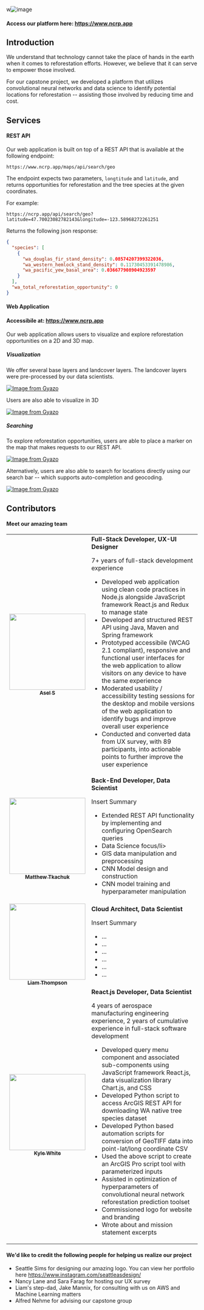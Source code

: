 w![image](https://user-images.githubusercontent.com/28933557/173164536-108700d4-1676-48b0-9f01-20217052de0c.png)

#### Access our platform here: https://www.ncrp.app
## Introduction
We understand that technology cannot take the place of hands in the earth when it comes to reforestation efforts. However, we believe that it can serve to empower those involved.

For our capstone project, we developed a platform that utilizes convolutional neural networks and data science to identify potential locations for reforestation -- assisting those involved by reducing time and cost.

## Services

#### REST API

Our web application is built on top of a REST API that is available at the following endpoint:

``https://www.ncrp.app/maps/api/search/geo``

The endpoint expects two parameters, `longtitude` and `latitude`, and returns opportunities for reforestation and the tree species at the given coordinates.

For example:

`https://ncrp.app/api/search/geo?latitude=47.70023082782143&longitude=-123.58968272261251`

Returns the following json response:

```json
{
  "species": [
    {
      "wa_douglas_fir_stand_density": 0.08574207399322036,
      "wa_western_hemlock_stand_density": 0.11730453391478986,
      "wa_pacific_yew_basal_area": 0.036677908904923597
    }
  ],
  "wa_total_reforestation_opportunity": 0
}
```

#### Web Application

#### Accessibile at: https://www.ncrp.app

Our web application allows users to visualize and explore reforestation opportunities on a 2D and 3D map.

##### Visualization

We offer several base layers and landcover layers. The landcover layers were pre-processed by our data scientists.

[![Image from Gyazo](https://i.gyazo.com/faa03a908e2a921e610440f30806c627.gif)](https://gyazo.com/faa03a908e2a921e610440f30806c627)

Users are also able to visualize in 3D

[![Image from Gyazo](https://i.gyazo.com/f1d3198afabfd7fea25e6760ac7fe533.gif)](https://gyazo.com/f1d3198afabfd7fea25e6760ac7fe533)

##### Searching

To explore reforestation opportunities, users are able to place a marker on the map that makes requests to our REST API.

[![Image from Gyazo](https://i.gyazo.com/8a2407812f64d169c343a4e5d29c82b9.gif)](https://gyazo.com/8a2407812f64d169c343a4e5d29c82b9)

Alternatively, users are also able to search for locations directly using our search bar -- which supports auto-completion and geocoding.

[![Image from Gyazo](https://i.gyazo.com/7923e4f043e24df566ccef0edcdc4839.gif)](https://gyazo.com/7923e4f043e24df566ccef0edcdc4839)

## Contributors

#### Meet our amazing team

<table>
  <tr>
    <td align="center"><a href="https://github.com/asathkumara"><img src="https://avatars.githubusercontent.com/u/28933557?v=4?s=100" width="200px;" alt=""/><br /><sub><b>Asel S</b></sub></a><br />
    <td>
      <strong>Full-Stack Developer, UX-UI Designer</strong></br>
      <p>7+ years of full-stack development experience</p>
      <ul>
       <li>Developed web application using clean code practices in Node.js alongside JavaScript framework React.js and Redux to manage state</li>
        <li>Developed and structured REST API using Java, Maven and Spring framework</li>
        <li>Prototyped accessibile (WCAG 2.1 compliant), responsive and functional user interfaces for the web application to allow visitors on any device to have the same experience</li> 
        <li>Moderated usability / accessibility testing sessions for the desktop and mobile versions of the web application to identify bugs and improve overall user experience</li>
        <li>Conducted and converted data from UX survey, with 89 participants, into actionable points to further improve the user experience</li>
      </ul>
    </td>
  </tr>

  <tr>
    <td align="center"><a href="https://github.com/quicktkachuk"><img src="https://avatars.githubusercontent.com/u/59972585?v=4" width="200px;" alt=""/><br /><sub><b>Matthew Tkachuk</b></sub></a><br />
    <td>
      <strong>Back-End Developer, Data Scientist</strong></br>
      <p>Insert Summary</p>
      <ul>
        <li>Extended REST API functionality by implementing and configuring OpenSearch queries</li>
        <li>Data Science focus/li>
        <li>GIS data manipulation and preprocessing</li>
        <li>CNN Model design and construction</li>
        <li>CNN model training and hyperparameter manipulation</li>
      </ul>
    </td>
  </tr>

  <tr>
    <td align="center"><a href="https://github.com/liamstar97"><img src="https://avatars.githubusercontent.com/u/6600480?v=4" width="200px;" alt=""/><br /><sub><b>Liam Thompson</b></sub></a><br />
    <td>
      <strong>Cloud Architect, Data Scientist</strong></br>
      <p>Insert Summary</p>
      <ul>
        <li>...</li>
        <li>...</li>
        <li>...</li>
        <li>...</li>
        <li>...</li>
        <li>...</li>
      </ul>
    </td>
  </tr>

  <tr>
    <td align="center"><a href="https://github.com/kylewhite0225"><img src="https://avatars.githubusercontent.com/u/66845776?v=4" width="200px;" alt=""/><br /><sub><b>Kyle White</b></sub></a><br />
    <td>
      <strong>React.js Developer, Data Scientist</strong></br>
      <p>4 years of aerospace manufacturing engineering experience, 
      2 years of cumulative experience in full-stack software development</p>
      <ul>
        <li>Developed query menu component and associated sub-components using JavaScript framework React.js, data visualization library Chart.js, and CSS</li>
        <li>Developed Python script to access ArcGIS REST API for downloading WA native tree species dataset</lI>
        <li>Developed Python based automation scripts for conversion of GeoTIFF data into point-lat/long coordinate CSV</li>
        <li>Used the above script to create an ArcGIS Pro script tool with parameterized inputs</li>
        <li>Assisted in optimization of hyperparameters of convolutional neural network reforestation prediction toolset</li>
        <li>Commissioned logo for website and branding</li>
        <li>Wrote about and mission statement excerpts</li>
      </ul>
    </td>
  </tr>
</table>


#### We'd like to credit the following people for helping us realize our project

<ul>
    <li>Seattle Sims for designing our amazing logo. You can view her portfolio here <a href="https://www.instagram.com/seattleasdesign/" target="_blank">https://www.instagram.com/seattleasdesign/</a></li>
    <li>Nancy Lane and Sara Farag for hosting our UX survey</li>
    <li>Liam's step-dad, Jake Mannix, for consulting with us on AWS and Machine Learning matters</li>
    <li>Alfred Nehme for advising our capstone group</li>
</ul>
